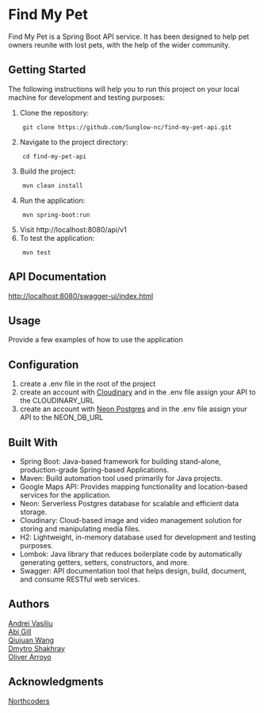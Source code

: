 # Find My Pet
Find My Pet is a Spring Boot API service. It has been designed to help pet owners reunite with lost pets, with the help of the wider community. 

## Getting Started
The following instructions will help you to run this project on your local machine for development and testing purposes:

1. Clone the repository:
```
    git clone https://github.com/Sunglow-nc/find-my-pet-api.git
```
2. Navigate to the project directory:
```
    cd find-my-pet-api
```
3. Build the project:
```shell
    mvn clean install
```
4. Run the application:
```shell
    mvn spring-boot:run
```
5. Visit http://localhost:8080/api/v1
6. To test the application:
```shell
    mvn test
```

## API Documentation
[http://localhost:8080/swagger-ui/index.html](http://localhost:8080/swagger-ui/index.html)

## Usage
Provide a few examples of how to use the application

## Configuration
1. create a .env file in the root of the project
2. create an account with [Cloudinary](https://cloudinary.com/) and in the .env file assign your API to the CLOUDINARY_URL
3. create an account with [Neon Postgres](https://neon.tech/) and in the .env file assign your API to the NEON_DB_URL

## Built With
- Spring Boot: Java-based framework for building stand-alone, production-grade Spring-based Applications.
- Maven: Build automation tool used primarily for Java projects.
- Google Maps API: Provides mapping functionality and location-based services for the application.
- Neon: Serverless Postgres database for scalable and efficient data storage.
- Cloudinary: Cloud-based image and video management solution for storing and manipulating media files.
- H2: Lightweight, in-memory database used for development and testing purposes.
- Lombok: Java library that reduces boilerplate code by automatically generating getters, setters, constructors, and more.
- Swagger: API documentation tool that helps design, build, document, and consume RESTful web services.

## Authors
[Andrei Vasiliu](https://github.com/andrei-vasiliu-coding)  
[Abi Gill](https://github.com/AbiPetheram)  
[Qiujuan Wang](https://github.com/QWang00)  
[Dmytro Shakhray](https://github.com/dimadeloseros1)  
[Oliver Arroyo](https://github.com/o-arroyo)  

## Acknowledgments
[Northcoders](https://northcoders.com/)  